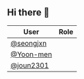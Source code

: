 ## Hi there 👋

<!--

**Here are some ideas to get you started:**

🙋‍♀️ A short introduction - what is your organization all about?
🌈 Contribution guidelines - how can the community get involved?
👩‍💻 Useful resources - where can the community find your docs? Is there anything else the community should know?
🍿 Fun facts - what does your team eat for breakfast?
🧙 Remember, you can do mighty things with the power of [Markdown](https://docs.github.com/github/writing-on-github/getting-started-with-writing-and-formatting-on-github/basic-writing-and-formatting-syntax)
-->


| User |  Role  |
|---------|----------------|
|<a href='https://github.com/seongjxn'>@seongjxn</a>| |
|<a href='https://github.com/Yoon-men'>@Yoon-men</a>| |
|<a href='https://github.com/joun2301'>@joun2301</a>| |
